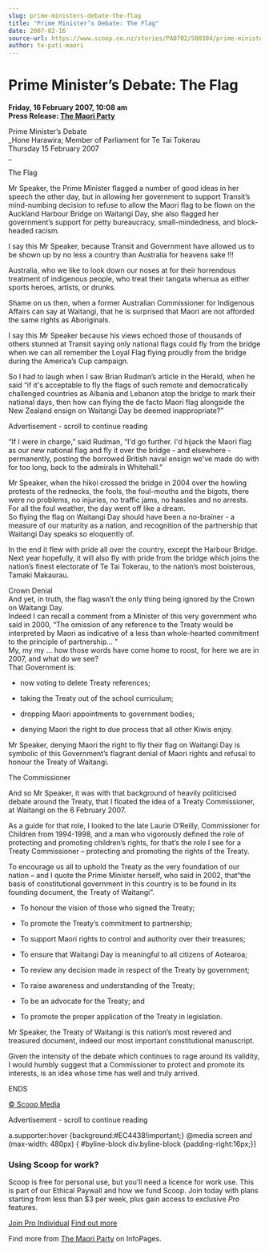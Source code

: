 ```yaml
---
slug: prime-ministers-debate-the-flag
title: "Prime Minister’s Debate: The Flag"
date: 2007-02-16
source-url: https://www.scoop.co.nz/stories/PA0702/S00304/prime-ministers-debate-the-flag.htm
author: te-pati-maori
---
```

Prime Minister’s Debate: The Flag
=================================

**Friday, 16 February 2007, 10:08 am**  
**Press Release: [The Maori Party](https://info.scoop.co.nz/The_Maori_Party)**

Prime Minister’s Debate  
_Hone Harawira; Member of Parliament for Te Tai Tokerau  
Thursday 15 February 2007  
_

The Flag

Mr Speaker, the Prime Minister flagged a number of good ideas in her speech the other day, but in allowing her government to support Transit’s mind-numbing decision to refuse to allow the Maori flag to be flown on the Auckland Harbour Bridge on Waitangi Day, she also flagged her government’s support for petty bureaucracy, small-mindedness, and block-headed racism.

I say this Mr Speaker, because Transit and Government have allowed us to be shown up by no less a country than Australia for heavens sake !!!

Australia, who we like to look down our noses at for their horrendous treatment of indigenous people, who treat their tangata whenua as either sports heroes, artists, or drunks.

Shame on us then, when a former Australian Commissioner for Indigenous Affairs can say at Waitangi, that he is surprised that Maori are not afforded the same rights as Aboriginals.

I say this Mr Speaker because his views echoed those of thousands of others stunned at Transit saying only national flags could fly from the bridge when we can all remember the Loyal Flag flying proudly from the bridge during the America’s Cup campaign.

So I had to laugh when I saw Brian Rudman’s article in the Herald, when he said “if it's acceptable to fly the flags of such remote and democratically challenged countries as Albania and Lebanon atop the bridge to mark their national days, then how can flying the de facto Maori flag alongside the New Zealand ensign on Waitangi Day be deemed inappropriate?”

Advertisement - scroll to continue reading





“If I were in charge,” said Rudman, “I'd go further. I'd hijack the Maori flag as our new national flag and fly it over the bridge - and elsewhere - permanently, posting the borrowed British naval ensign we've made do with for too long, back to the admirals in Whitehall.”

Mr Speaker, when the hikoi crossed the bridge in 2004 over the howling protests of the rednecks, the fools, the foul-mouths and the bigots, there were no problems, no injuries, no traffic jams, no hassles and no arrests. For all the foul weather, the day went off like a dream.  
So flying the flag on Waitangi Day should have been a no-brainer - a measure of our maturity as a nation, and recognition of the partnership that Waitangi Day speaks so eloquently of.

In the end it flew with pride all over the country, except the Harbour Bridge. Next year hopefully, it will also fly with pride from the bridge which joins the nation’s finest electorate of Te Tai Tokerau, to the nation’s most boisterous, Tamaki Makaurau.

Crown Denial  
And yet, in truth, the flag wasn’t the only thing being ignored by the Crown on Waitangi Day.  
Indeed I can recall a comment from a Minister of this very government who said in 2000, “The omission of any reference to the Treaty would be interpreted by Maori as indicative of a less than whole-hearted commitment to the principle of partnership… ”  
My, my my … how those words have come home to roost, for here we are in 2007, and what do we see?  
That Government is:  

*   now voting to delete Treaty references;
  
*   taking the Treaty out of the school curriculum;
  
*   dropping Maori appointments to government bodies;
  
*   denying Maori the right to due process that all other Kiwis enjoy.

Mr Speaker, denying Maori the right to fly their flag on Waitangi Day is symbolic of this Government’s flagrant denial of Maori rights and refusal to honour the Treaty of Waitangi.

The Commissioner

And so Mr Speaker, it was with that background of heavily politicised debate around the Treaty, that I floated the idea of a Treaty Commissioner, at Waitangi on the 6 February 2007.

As a guide for that role, I looked to the late Laurie O’Reilly, Commissioner for Children from 1994-1998, and a man who vigorously defined the role of protecting and promoting children’s rights, for that’s the role I see for a Treaty Commissioner – protecting and promoting the rights of the Treaty.

To encourage us all to uphold the Treaty as the very foundation of our nation – and I quote the Prime Minister herself, who said in 2002, that“the basis of constitutional government in this country is to be found in its founding document, the Treaty of Waitangi”.

*   To honour the vision of those who signed the Treaty;
  
*   To promote the Treaty’s commitment to partnership;
  
*   To support Maori rights to control and authority over their treasures;
  
*   To ensure that Waitangi Day is meaningful to all citizens of Aotearoa;
  
*   To review any decision made in respect of the Treaty by government;
  
*   To raise awareness and understanding of the Treaty;
  
*   To be an advocate for the Treaty; and
  
*   To promote the proper application of the Treaty in legislation.

Mr Speaker, the Treaty of Waitangi is this nation’s most revered and treasured document, indeed our most important constitutional manuscript.

Given the intensity of the debate which continues to rage around its validity, I would humbly suggest that a Commissioner to protect and promote its interests, is an idea whose time has well and truly arrived.

ENDS

[© Scoop Media](http://www.scoop.co.nz/about/terms.html)  

Advertisement - scroll to continue reading



a.supporter:hover {background:#EC4438!important;} @media screen and (max-width: 480px) { #byline-block div.byline-block {padding-right:16px;}}

### Using Scoop for work?

Scoop is free for personal use, but you’ll need a licence for work use. This is part of our Ethical Paywall and how we fund Scoop. Join today with plans starting from less than $3 per week, plus gain access to exclusive _Pro_ features.  
  
[Join Pro Individual](https://pro.scoop.co.nz/Individual/?from=ProIn24) [Find out more](https://pro.scoop.co.nz/using-scoop-for-work/?from=ProIn24)

Find more from [The Maori Party](https://info.scoop.co.nz/The_Maori_Party) on InfoPages.